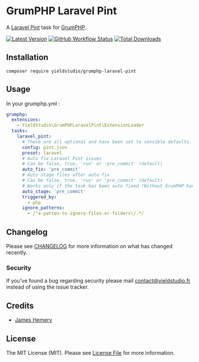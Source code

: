 # GrumPHP Laravel Pint

A [Laravel Pint](https://laravel.com/docs/9.x/pint) task for [GrumPHP](https://github.com/phpro/grumphp).

[![Latest Version](https://img.shields.io/github/release/yieldstudio/grumphp-laravel-pint?style=flat-square)](https://github.com/yieldstudio/grumphp-laravel-pint/releases)
[![GitHub Workflow Status](https://img.shields.io/github/workflow/status/yieldstudio/grumphp-laravel-pint/tests?style=flat-square)](https://github.com/yieldstudio/grumphp-laravel-pint/actions/workflows/tests.yml)
[![Total Downloads](https://img.shields.io/packagist/dt/yieldstudio/grumphp-laravel-pint?style=flat-square)](https://packagist.org/packages/yieldstudio/grumphp-laravel-pint)

## Installation

	composer require yieldstudio/grumphp-laravel-pint

## Usage

In your grumphp.yml : 

```yaml
grumphp:
  extensions:
    - YieldStudio\GrumPHPLaravelPint\ExtensionLoader
  tasks:
    laravel_pint:
      # These are all optional and have been set to sensible defaults.
      config: pint.json
      preset: laravel
      # Auto fix Laravel Pint issues
      # Can be false, true, 'run' or 'pre_commit' (default)
      auto_fix: 'pre_commit' 
      # Auto stage files after auto fix
      # Can be false, true, 'run' or 'pre_commit' (default)
      # Works only if the task has been auto fixed (Without GrumPHP having to ask for it)
      auto_stage: 'pre_commit'
      triggered_by:
        - php
      ignore_patterns:
        - /^a-patten-to-ignore-files-or-folders\/.*/
```

## Changelog

Please see [CHANGELOG](CHANGELOG.md) for more information on what has changed recently.

### Security

If you've found a bug regarding security please mail [contact@yieldstudio.fr](mailto:contact@yieldstudio.fr) instead of using the issue tracker.

## Credits

- [James Hemery](https://github.com/jameshemery)

## License

The MIT License (MIT). Please see [License File](LICENSE.md) for more information.

